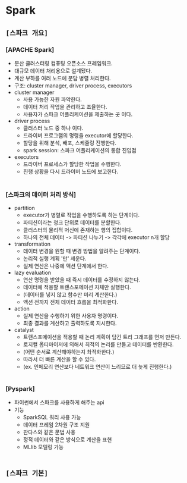 # Spark

## `[스파크 개요]`

### [APACHE Spark]
* 분산 클러스터링 컴퓨팅 오픈소스 프레임워크.
* 대규모 데이터 처리용으로 설계됐다.
* 계산 부하를 여러 노드에 분담 병렬 처리한다.
* 구조: cluster manager, driver process, executors
* cluster manager
    * 사용 가능한 자원 파악한다.
    * 데이터 처리 작업을 관리하고 조율한다.
    * 사용자가 스파크 어플리케이션을 제출하는 곳 이다.
* driver process
    * 클러스터 노드 중 하나 이다.
    * 드라이버 프로그램의 명령을 executor에 할당한다.
    * 할당을 위해 분석, 배포, 스케쥴링 진행한다.
    * spark session: 스파크 어플리케이션의 통합 진입점
* executors
    * 드라이버 프로세스가 할당한 작업을 수행한다.
    * 진행 상황을 다시 드라이버 노드에 보고한다.
<br><br>

### [스파크의 데이터 처리 방식]
* partition
    * executor가 병렬로 작업을 수행하도록 하는 단계이다.
    * 파티션이라는 청크 단위로 데이터를 분할한다.
    * 클러스터의 물리적 머신에 존재하는 행의 집합이다.
    * 하나의 전체 데이터 -> 파티션 나누기 -> 각각에 executor n개 할당
* transformation
    * 데이터 변경을 원할 때 변경 방법을 알려주는 단계이다.
    * 논리적 실행 계획 '만' 세운다.
    * 실제 연산은 나중에 액션 단계에서 한다.
* lazy evaluation
    * 연산 명령을 받았을 때 즉시 데이터를 수정하지 않는다.
    * 데이터에 적용할 트랜스포메이션 자체만 실행한다.
    * (데이터를 넣지 않고 함수만 미리 계산한다.)
    * 액션 전까지 전체 데이터 흐름을 최적화한다.
* action
    * 실제 연산을 수행하기 위한 사용자 명령이다.
    * 최종 결과를 계산하고 출력하도록 지시한다.
* catalyst
    * 트랜스포메이션을 적용할 때 논리 계획이 담긴 트리 그래프를 먼저 만든다.
    * 로지컬 옵티마이저에 의해서 최적의 논리를 만들고 데이터를 반환한다.
    * (어떤 순서로 계산해야하는지 촤적화한다.)
    * 따라서 더 빠른 계산을 할 수 있다.
    * (ex. 인메모리 연산보다 네트워크 연산이 느리므로 더 늦게 진행한다.)
<br><br>

### [Pyspark]
* 파이썬에서 스파크를 사용하게 해주는 api
* 기능
    * SparkSQL 쿼리 사용 가능
    * 데이터 프레임 2차원 구조 지원
    * 판다스와 같은 문법 사용
    * 정적 데이터와 같은 방식으로 계산을 표현
    * MLlib 모델링 가능
<br><br>



## `[스파크 기본]`

